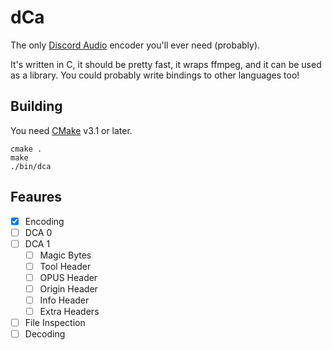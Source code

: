 dCa
===

The only [Discord Audio](https://github.com/bwmarrin/dca/wiki/DCA1-specification) encoder you'll ever need (probably).

It's written in C, it should be pretty fast, it wraps ffmpeg, and it can be used as a library.
You could probably write bindings to other languages too!

Building
--------

You need [CMake](https://cmake.org) v3.1 or later.

```
cmake .
make
./bin/dca
```

Feaures
-------

- [x] Encoding
- [ ] DCA 0
- [ ] DCA 1
    - [ ] Magic Bytes
    - [ ] Tool Header
    - [ ] OPUS Header
    - [ ] Origin Header
    - [ ] Info Header
    - [ ] Extra Headers
- [ ] File Inspection
- [ ] Decoding
